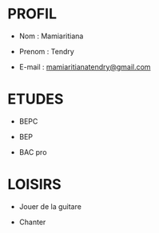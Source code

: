 # PROFIL
- Nom     : Mamiaritiana

- Prenom  : Tendry

- E-mail  : mamiaritianatendry@gmail.com

# ETUDES

- BEPC

- BEP

- BAC pro

# LOISIRS

- Jouer de la guitare

- Chanter